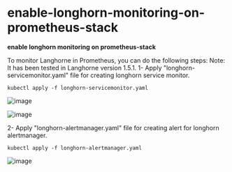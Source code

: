 # enable-longhorn-monitoring-on-prometheus-stack
**enable longhorn monitoring on prometheus-stack**

To monitor Langhorne in Prometheus, you can do the following steps:
Note: It has been tested in Langhorne version 1.5.1.
1- Apply "longhorn-servicemonitor.yaml" file for creating longhorn service monitor.

```
kubectl apply -f longhorn-servicemonitor.yaml
```

![image](https://github.com/IMAN-NAMJOOYAN/enable-longhorn-monitoring-on-prometheus-stack/assets/16554389/51196864-4702-4d3c-aac7-346ca792c8ae)


![image](https://github.com/IMAN-NAMJOOYAN/enable-longhorn-monitoring-on-prometheus-stack/assets/16554389/ecd4fdcb-c77f-44ec-9df9-78b20c4999b9)


2- Apply "longhorn-alertmanager.yaml" file for creating alert for longhorn alertmanager.

```
kubectl apply -f longhorn-alertmanager.yaml
```
![image](https://github.com/IMAN-NAMJOOYAN/enable-longhorn-monitoring-on-prometheus-stack/assets/16554389/0e5641d0-2525-4aeb-8ca8-f7c50702f70b)



